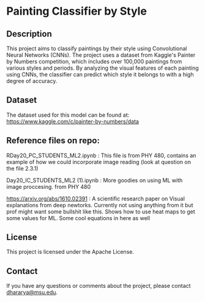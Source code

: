 # Painting Classifier by Style

## Description
This project aims to classify paintings by their style using Convolutional Neural Networks (CNNs). The project uses a dataset from Kaggle's Painter by Numbers competition, which includes over 100,000 paintings from various styles and periods. By analyzing the visual features of each painting using CNNs, the classifier can predict which style it belongs to with a high degree of accuracy.


## Dataset
The dataset used for this model can be found at: https://www.kaggle.com/c/painter-by-numbers/data







## Reference files on repo:
RDay20_PC_STUDENTS_ML2.ipynb :
This file is from PHY 480, contains an example of how we could incorporate image reading (look at question on the file 2.3.1)

Day20_IC_STUDENTS_ML2 (1).ipynb :
More goodies on using ML with image proccesing. from PHY 480 

https://arxiv.org/abs/1610.02391 :
A scientific research paper on Visual explanations from deep newtorks. Currently not using anything from it but prof might want some bullshit like this. Shows how to use heat maps to get some values for ML. Some cool equations in here as well

## License
This project is licensed under the Apache License.

## Contact
If you have any questions or comments about the project, please contact dhararya@msu.edu.
